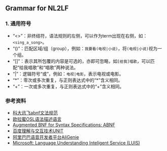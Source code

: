 ## Grammar for NL2LF

### 1. 通用符号
* “<>”：非终结符，语法规则的左侧，可以作为term出现在右侧，如：<code><sing_a_song></code>。
* “()”：匹配区域/组（group），例如：<code>我要看(电视|小说)</code>，将<code>(电视|小说)</code>视为一个组。
* “[]”：表示其所包覆的内容是可选的，亦即可忽略，如<code>[给我]唱歌</code>，可以匹配“给我唱歌”和“唱歌”两种说法。
* “|”：逻辑符号“或”，例如：<code>电视|电影</code>，表示电视或电影。
* “\*”：零次或多次重复，与正则表达式中的“\*”含义相同。
* “+”：一次或多次重复，与正则表达式中的“+”含义相同。

### 参考资料
* [科大讯飞abnf文法规范](http://open.linglongtech.com/openweb/static/download/ABNF_open1.1.pdf)
* [欧拉蜜OSL语法描述语言](https://cn.olami.ai/wiki/?mp=osl&content=osl1.html)
* [Augmented BNF for Syntax Specifications: ABNF](http://www.ietf.org/rfc/rfc2234.txt)
* [百度理解与交互技术UNIT](http://ai.baidu.com/tech/unit)
* [阿里巴巴语音开发者平台AliGenie](https://open.bot.tmall.com/)
* [Microsoft: Language Understanding Inteligent Service (LUIS)](https://docs.microsoft.com/en-us/azure/cognitive-services/LUIS/Home)
